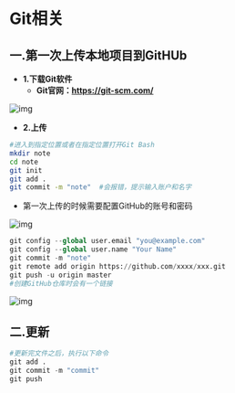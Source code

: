 # Git相关

## 一.第一次上传本地项目到GitHUb

* **1.下载Git软件**
  * **Git官网：https://git-scm.com/**

![img](https://ae01.alicdn.com/kf/H73d9ada8d66f498eb2668ea35eec12e2T.png)

* **2.上传**

```bash
#进入到指定位置或者在指定位置打开Git Bash
mkdir note
cd note
git init
git add .
git commit -m "note"  #会报错，提示输入账户和名字
```
* 第一次上传的时候需要配置GitHub的账号和密码

![img](https://ae01.alicdn.com/kf/Hfd6fb782dacc4f4988a5622656384404O.png)

```python
git config --global user.email "you@example.com"
git config --global user.name "Your Name"
git commit -m "note"
git remote add origin https://github.com/xxxx/xxx.git   
git push -u origin master
#创建GitHub仓库时会有一个链接
```

![img](https://ae01.alicdn.com/kf/Ha20126b83a8040ce969beef7a01d12ecC.png)

## 二.更新

```python
#更新完文件之后，执行以下命令
git add .
git commit -m "commit"
git push
```

